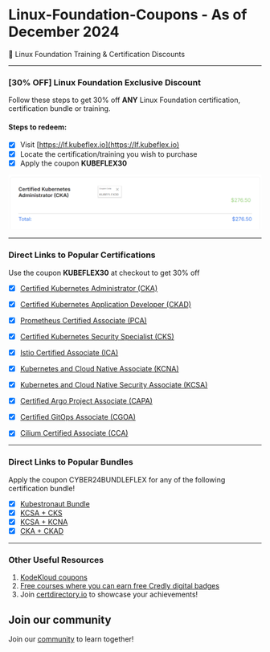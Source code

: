 # Linux-Foundation-Coupons - As of December 2024
🎉 Linux Foundation Training & Certification Discounts

---
### [30% OFF] Linux Foundation Exclusive Discount

Follow these steps to get 30% off **ANY** Linux Foundation certification, certification bundle or training.

#### Steps to redeem:
- [x] Visit [https://lf.kubeflex.io](https://lf.kubeflex.io)
- [x] Locate the certification/training you wish to purchase
- [x] Apply the coupon **KUBEFLEX30**

![Alt text](images/with-coupon-v2.png?raw=true "KUBEFLEX30 Coupon")

---
### Direct Links to Popular Certifications

Use the coupon **KUBEFLEX30** at checkout to get 30% off

- [x] [Certified Kubernetes Administrator (CKA)](https://cka.kubeflex.io)

- [x] [Certified Kubernetes Application Developer (CKAD)](https://ckad.kubeflex.io)

- [x] [Prometheus Certified Associate (PCA)](https://pca.kubeflex.io)

- [x] [Certified Kubernetes Security Specialist (CKS)](https://cks.kubeflex.io)

- [x] [Istio Certified Associate (ICA)](https://ica.kubeflex.io)

- [x] [Kubernetes and Cloud Native Associate (KCNA)](https://kcna.kubeflex.io)

- [x] [Kubernetes and Cloud Native Security Associate (KCSA)](https://kcsa.kubeflex.io)

- [x] [Certified Argo Project Associate (CAPA)](https://capa.kubeflex.io)

- [x] [Certified GitOps Associate (CGOA)](https://cgoa.kubeflex.io)

- [x] [Cilium Certified Associate (CCA)](https://cca.kubeflex.io)

---
### Direct Links to Popular Bundles

Apply the coupon CYBER24BUNDLEFLEX for any of the following certification bundle!
- [x] [Kubestronaut Bundle](https://k5x.kubeflex.io)
- [x] [KCSA + CKS](https://ksec.kubeflex.io)
- [x] [KCSA + KCNA](https://kcxa.kubeflex.io)
- [x] [CKA + CKAD](https://ckax.kubeflex.io)

---
### Other Useful Resources

1. [KodeKloud coupons](https://github.com/CloudNativeStudyGroup/KodeKloud-Coupons)
2. [Free courses where you can earn free Credly digital badges](https://github.com/CloudNativeStudyGroup/Free-Credly-Badges)
3. Join [certdirectory.io](https://certdirectory.io) to showcase your achievements! 


## Join our community

Join our [community](https://www.linkedin.com/groups/13092099/) to learn together!
